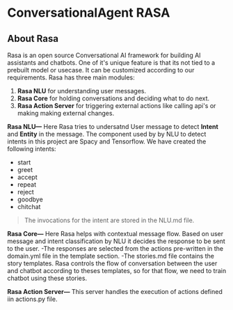 # ConversationalAgent RASA

## About Rasa
Rasa is an open source Conversational AI framework for building AI assistants and chatbots. One of it's unique feature is that its not tied to a prebuilt model or usecase. It can be customized according to our requirements.
Rasa has three main modules:
1. **Rasa NLU** for understanding user messages.
2. **Rasa Core** for holding conversations and deciding what to do next.
3. **Rasa Action Server** for triggering external actions like calling api's or making making external changes.

**Rasa NLU—** Here Rasa tries to undersatnd User message to detect **Intent** and **Entity** in the message. The component used by by NLU to detect intents in this project are Spacy and Tensorflow. We have created the following intents:
* start
* greet
* accept
* repeat
* reject
* goodbye
* chitchat
>The invocations for the intent are stored in the NLU.md file.

**Rasa Core—** Here Rasa helps with contextual message flow. Based on user message and intent classification by NLU it decides the response to be sent to the user. 
-The responses are selected from the actions pre-written in the domain.yml file in the template section. 
-The stories.md file contains the story templates. Rasa controls the flow of conversation between the user and chatbot according to theses templates, so for that flow, we need to train chatbot using these stories.

**Rasa Action Server—** This server handles the execution of actions defined iin actions.py file.




